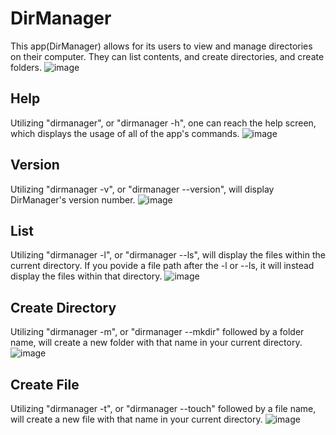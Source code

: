 # DirManager 
This app(DirManager) allows for its users to view and manage directories on their computer.
They can list contents, and create directories, and create folders.
![image](https://user-images.githubusercontent.com/30780494/200189565-3447adcd-3c76-4ad3-947f-570e38574319.png)

## Help
Utilizing "dirmanager", or "dirmanager -h", one can reach the help screen, which displays the usage of all of the app's commands.
![image](https://user-images.githubusercontent.com/30780494/200189671-05e5846a-d49c-44ab-883b-ca457aab63af.png)

## Version
Utilizing "dirmanager -v", or "dirmanager --version", will display DirManager's version number.
![image](https://user-images.githubusercontent.com/30780494/200189678-54f594d0-1963-434b-977e-db93a00ac3f7.png)

## List
Utilizing "dirmanager -l", or "dirmanager --ls", will display the files within the current directory. If you povide a file path after the -l or --ls, it will instead display the files within that directory.
![image](https://user-images.githubusercontent.com/30780494/200189746-43aa827f-dc04-42ca-8f43-b20ad21ac426.png)

## Create Directory
Utilizing "dirmanager -m", or "dirmanager --mkdir" followed by a folder name, will create a new folder with that name in your current directory.
![image](https://user-images.githubusercontent.com/30780494/200189877-2b92dbf1-67f2-4576-ac7f-66a2ce6bc2d2.png)

## Create File
Utilizing "dirmanager -t", or "dirmanager --touch" followed by a file name, will create a new file with that name in your current directory.
![image](https://user-images.githubusercontent.com/30780494/200189918-8b0beb14-b3b8-494a-9f48-26fa0e462f53.png)




